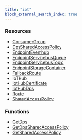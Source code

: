 ```yaml
---
title: "iot"
block_external_search_index: true
---
```


<!-- WARNING: this file was generated by Pulumi Docs Generator. -->
<!-- Do not edit by hand unless you're certain you know what you are doing! -->

<h3>Resources</h3>
<ul class="api">
    <li><a href="consumergroup"><span class="symbol resource"></span>ConsumerGroup</a></li>
    <li><a href="dpssharedaccesspolicy"><span class="symbol resource"></span>DpsSharedAccessPolicy</a></li>
    <li><a href="endpointeventhub"><span class="symbol resource"></span>EndpointEventhub</a></li>
    <li><a href="endpointservicebusqueue"><span class="symbol resource"></span>EndpointServicebusQueue</a></li>
    <li><a href="endpointservicebustopic"><span class="symbol resource"></span>EndpointServicebusTopic</a></li>
    <li><a href="endpointstoragecontainer"><span class="symbol resource"></span>EndpointStorageContainer</a></li>
    <li><a href="fallbackroute"><span class="symbol resource"></span>FallbackRoute</a></li>
    <li><a href="iothub"><span class="symbol resource"></span>IoTHub</a></li>
    <li><a href="iothubcertificate"><span class="symbol resource"></span>IotHubCertificate</a></li>
    <li><a href="iothubdps"><span class="symbol resource"></span>IotHubDps</a></li>
    <li><a href="route"><span class="symbol resource"></span>Route</a></li>
    <li><a href="sharedaccesspolicy"><span class="symbol resource"></span>SharedAccessPolicy</a></li>
</ul>

<h3>Functions</h3>
<ul class="api">
    <li><a href="getdps"><span class="symbol datasource"></span>GetDps</a></li>
    <li><a href="getdpssharedaccesspolicy"><span class="symbol datasource"></span>GetDpsSharedAccessPolicy</a></li>
    <li><a href="getsharedaccesspolicy"><span class="symbol datasource"></span>GetSharedAccessPolicy</a></li>
</ul>

